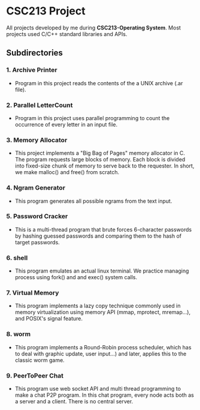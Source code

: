 # CSC213 Project
All projects developed by me during **CSC213-Operating System**. Most projects used C/C++ standard libraries and APIs.

## Subdirectories
### 1. Archive Printer
- Program in this project reads the contents of the a UNIX archive (.ar file).

### 2. Parallel LetterCount
- Program in this project uses parallel programming to count the occurrence of every letter in an input file. 

### 3. Memory Allocator
- This project implements a "Big Bag of Pages" memory allocator in C. The program requests large blocks of memory. Each 
block is divided into fixed-size chunk of memory to serve back to the requester. In short, we make malloc() and free()
from scratch.

### 4. Ngram Generator
- This program generates all possible ngrams from the text input. 

### 5. Password Cracker
- This is a multi-thread program that brute forces 6-character passwords by hashing guessed passwords and comparing them 
to the hash of target passwords.

### 6. shell
- This program emulates an actual linux terminal. We practice managing process using fork() and and exec() system calls.

### 7. Virtual Memory 
- This program implements a lazy copy technique commonly used in memory virtualization using memory API (mmap, mprotect, mremap...),
and POSIX's signal feature.

### 8. worm
- This program implements a Round-Robin process scheduler, which has to deal with graphic update, user input...) and later, applies 
this to the classic worm game.

### 9. PeerToPeer Chat
- This program use web socket API and multi thread programming to make a chat P2P program. In this chat program, every node acts
both as a server and a client. There is no central server. 



 